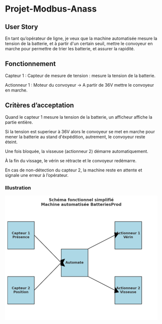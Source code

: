# Projet-Modbus-Anass


## User Story

En tant qu’opérateur de ligne,
je veux que la machine automatisée mesure la tension de la batterie, et à partir d'un certain seuil, mettre le convoyeur en marche pour permettre de trier les batterie, et assurer la rapidité.

## Fonctionnement

Capteur 1 : Capteur de mesure de tension : mesure la tension de la batterie.

Actionneur 1 : Moteur du convoyeur → A partir de 36V mettre le convoyeur en marche.

## Critères d’acceptation

Quand le capteur 1 mesure la tension de la batterie, un afficheur affiche la partie entière.

Si la tension est superieur à 36V alors le convoyeur se met en marche pour mener la batterie au stand d'éxpédition, autrement, le convoyeur reste éteint.

Une fois bloquée, la visseuse (actionneur 2) démarre automatiquement.

À la fin du vissage, le vérin se rétracte et le convoyeur redémarre.

En cas de non-détection du capteur 2, la machine reste en attente et signale une erreur à l’opérateur.

### Illustration
![alt text](image.png)